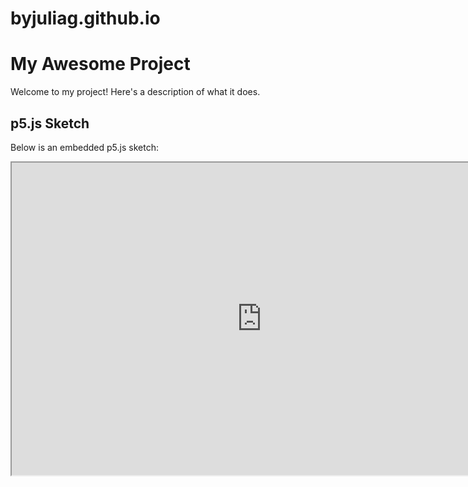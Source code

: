 # byjuliag.github.io

# My Awesome Project

Welcome to my project! Here's a description of what it does.

## p5.js Sketch

Below is an embedded p5.js sketch:

<iframe src="https://byjuliag.github.io/indicator/" width="800" height="500"></iframe>
